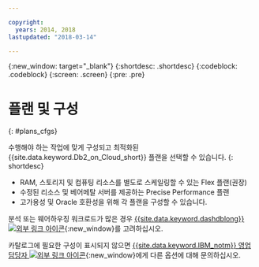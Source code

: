 ```yaml
---

copyright:
  years: 2014, 2018
lastupdated: "2018-03-14"

---
```


<!-- Attribute definitions --> 
{:new_window: target="_blank"}
{:shortdesc: .shortdesc}
{:codeblock: .codeblock}
{:screen: .screen}
{:pre: .pre}

# 플랜 및 구성
{: #plans_cfgs}

수행해야 하는 작업에 맞게 구성되고 최적화된 {{site.data.keyword.Db2_on_Cloud_short}} 플랜을 선택할 수 있습니다.
{: shortdesc}

   * RAM, 스토리지 및 컴퓨팅 리소스를 별도로 스케일링할 수 있는 Flex 플랜(권장)
   * 수정된 리소스 및 베어메탈 서버를 제공하는 Precise Performance 플랜
   * 고가용성 및 Oracle 호환성을 위해 각 플랜을 구성할 수 있습니다.

분석 또는 웨어하우징 워크로드가 많은 경우 [{{site.data.keyword.dashdblong}} ![외부 링크 아이콘](../../icons/launch-glyph.svg "외부 링크 아이콘")](https://www.ibm.com/cloud/db2-warehouse-on-cloud){:new_window}를 고려하십시오.

카탈로그에 필요한 구성이 표시되지 않으면 [{{site.data.keyword.IBM_notm}} 영업 담당자 ![외부 링크 아이콘](../../icons/launch-glyph.svg "외부 링크 아이콘")](https://www.ibm.com/connect/ibm/us/en/?lnk=fcw){:new_window}에게 다른 옵션에 대해 문의하십시오.
